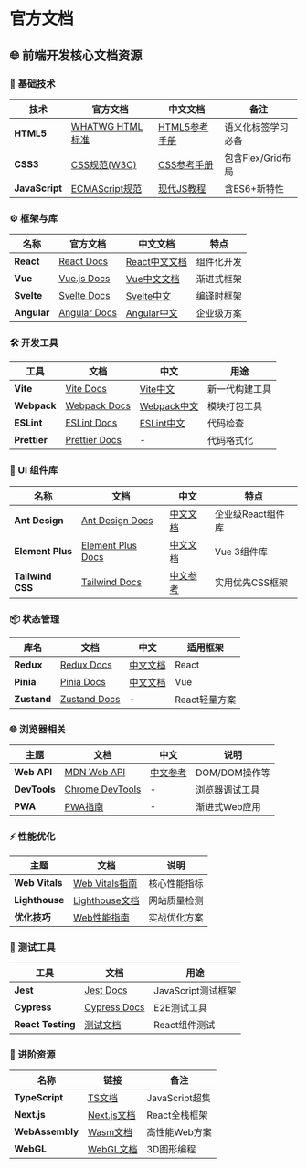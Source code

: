 # 官方文档
## 🌐 前端开发核心文档资源

### 🧩 基础技术
| 技术 | 官方文档 | 中文文档 | 备注 |
|------|----------|----------|------|
| **HTML5** | [WHATWG HTML标准](https://html.spec.whatwg.org/) | [HTML5参考手册](https://developer.mozilla.org/zh-CN/docs/Web/HTML) | 语义化标签学习必备 |
| **CSS3** | [CSS规范(W3C)](https://www.w3.org/Style/CSS/) | [CSS参考手册](https://developer.mozilla.org/zh-CN/docs/Web/CSS) | 包含Flex/Grid布局 |
| **JavaScript** | [ECMAScript规范](https://tc39.es/ecma262/) | [现代JS教程](https://zh.javascript.info/) | 含ES6+新特性 |

### ⚙️ 框架与库
| 名称 | 官方文档 | 中文文档 | 特点 |
|------|----------|----------|------|
| **React** | [React Docs](https://react.dev/) | [React中文文档](https://zh-hans.react.dev/) | 组件化开发 |
| **Vue** | [Vue.js Docs](https://vuejs.org/) | [Vue中文文档](https://cn.vuejs.org/) | 渐进式框架 |
| **Svelte** | [Svelte Docs](https://svelte.dev/docs) | [Svelte中文](https://www.sveltejs.cn/) | 编译时框架 |
| **Angular** | [Angular Docs](https://angular.io/docs) | [Angular中文](https://angular.cn/) | 企业级方案 |

### 🛠️ 开发工具
| 工具 | 文档 | 中文 | 用途 |
|------|------|------|------|
| **Vite** | [Vite Docs](https://vitejs.dev/) | [Vite中文](https://cn.vitejs.dev/) | 新一代构建工具 |
| **Webpack** | [Webpack Docs](https://webpack.js.org/) | [Webpack中文](https://webpack.docschina.org/) | 模块打包工具 |
| **ESLint** | [ESLint Docs](https://eslint.org/) | [ESLint中文](https://eslint.nodejs.cn/) | 代码检查 |
| **Prettier** | [Prettier Docs](https://prettier.io/) | - | 代码格式化 |

### 🎨 UI 组件库
| 名称 | 文档 | 中文 | 特点 |
|------|------|------|------|
| **Ant Design** | [Ant Design Docs](https://ant.design/) | [中文文档](https://ant.design/docs/react/introduce-cn) | 企业级React组件库 |
| **Element Plus** | [Element Plus Docs](https://element-plus.org/) | [中文文档](https://element-plus.org/zh-CN/) | Vue 3组件库 |
| **Tailwind CSS** | [Tailwind Docs](https://tailwindcss.com/) | [中文参考](https://www.tailwindcss.cn/) | 实用优先CSS框架 |

### 📦 状态管理
| 库名 | 文档 | 中文 | 适用框架 |
|------|------|------|------|
| **Redux** | [Redux Docs](https://redux.js.org/) | [中文文档](https://cn.redux.js.org/) | React |
| **Pinia** | [Pinia Docs](https://pinia.vuejs.org/) | [中文文档](https://pinia.web3doc.top/) | Vue |
| **Zustand** | [Zustand Docs](https://zustand-demo.pmnd.rs/) | - | React轻量方案 |

### 🌐 浏览器相关
| 主题 | 文档 | 中文 | 说明 |
|------|------|------|------|
| **Web API** | [MDN Web API](https://developer.mozilla.org/en-US/docs/Web/API) | [中文参考](https://developer.mozilla.org/zh-CN/docs/Web/API) | DOM/DOM操作等 |
| **DevTools** | [Chrome DevTools](https://developer.chrome.com/docs/devtools/) | - | 浏览器调试工具 |
| **PWA** | [PWA指南](https://web.dev/progressive-web-apps/) | - | 渐进式Web应用 |

### ⚡ 性能优化
| 主题 | 文档 | 说明 |
|------|------|------|
| **Web Vitals** | [Web Vitals指南](https://web.dev/vitals/) | 核心性能指标 |
| **Lighthouse** | [Lighthouse文档](https://developer.chrome.com/docs/lighthouse/) | 网站质量检测 |
| **优化技巧** | [Web性能指南](https://web.dev/fast/) | 实战优化方案 |

### 🧪 测试工具
| 工具 | 文档 | 用途 |
|------|------|------|
| **Jest** | [Jest Docs](https://jestjs.io/) | JavaScript测试框架 |
| **Cypress** | [Cypress Docs](https://www.cypress.io/) | E2E测试工具 |
| **React Testing** | [测试文档](https://reactjs.org/docs/testing.html) | React组件测试 |

### 🚀 进阶资源
| 名称 | 链接 | 备注 |
|------|------|------|
| **TypeScript** | [TS文档](https://www.typescriptlang.org/docs/) | JavaScript超集 |
| **Next.js** | [Next.js文档](https://nextjs.org/docs) | React全栈框架 |
| **WebAssembly** | [Wasm文档](https://webassembly.org/) | 高性能Web方案 |
| **WebGL** | [WebGL文档](https://webgl2fundamentals.org/) | 3D图形编程 |